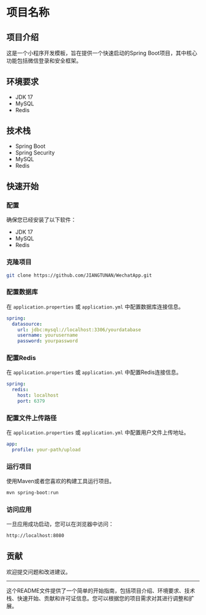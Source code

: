 # 项目名称

## 项目介绍

这是一个小程序开发模板，旨在提供一个快速启动的Spring Boot项目，其中核心功能包括微信登录和安全框架。

## 环境要求

- JDK 17
- MySQL
- Redis

## 技术栈

- Spring Boot
- Spring Security
- MySQL
- Redis

## 快速开始

### 配置

确保您已经安装了以下软件：

- JDK 17
- MySQL
- Redis

### 克隆项目

```bash
git clone https://github.com/JIANGTUNAN/WechatApp.git
```

### 配置数据库

在 `application.properties` 或 `application.yml` 中配置数据库连接信息。

```yaml
spring:
  datasource:
    url: jdbc:mysql://localhost:3306/yourdatabase
    username: yourusername
    password: yourpassword
```

### 配置Redis

在 `application.properties` 或 `application.yml` 中配置Redis连接信息。

```yaml
spring:
  redis:
    host: localhost
    port: 6379
```

### 配置文件上传路径

在 `application.properties` 或 `application.yml` 中配置用户文件上传地址。

```yaml
app:
  profile: your-path/upload
```

### 运行项目

使用Maven或者您喜欢的构建工具运行项目。

```bash
mvn spring-boot:run
```

### 访问应用

一旦应用成功启动，您可以在浏览器中访问：

```
http://localhost:8080
```

## 贡献

欢迎提交问题和改进建议。

---

这个README文件提供了一个简单的开始指南，包括项目介绍、环境要求、技术栈、快速开始、贡献和许可证信息。您可以根据您的项目需求对其进行调整和扩展。
